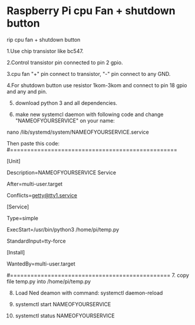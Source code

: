 # Raspberry Pi cpu Fan + shutdown button
rip cpu fan + shutdown button

1.Use chip transistor like bc547.

2.Control transistor pin connected to pin 2 gpio.

3.cpu fan "+" pin connect to transistor, "-" pin connect to any GND.

4.For shutdown button use resistor 1kom-3kom and connect to pin 18 gpio and any and pin.

5. download python 3 and all dependencies.

6. make new systemcl daemon with following code and change "NAMEOFYOURSERVICE" on your name: 

nano /lib/systemd/system/NAMEOFYOURSERVICE.service
  

Then paste this code:
#=================================================



[Unit]

Description=NAMEOFYOURSERVICE Service

After=multi-user.target

Conflicts=getty@tty1.service


[Service]

Type=simple

ExecStart=/usr/bin/python3 /home/pi/temp.py

StandardInput=tty-force

[Install]

WantedBy=multi-user.target




#===============================================
7. copy file temp.py into /home/pi/temp.py

8. Load Ned deamon with command: systemctl daemon-reload

9. systemctl start NAMEOFYOURSERVICE

10. systemctl status NAMEOFYOURSERVICE

